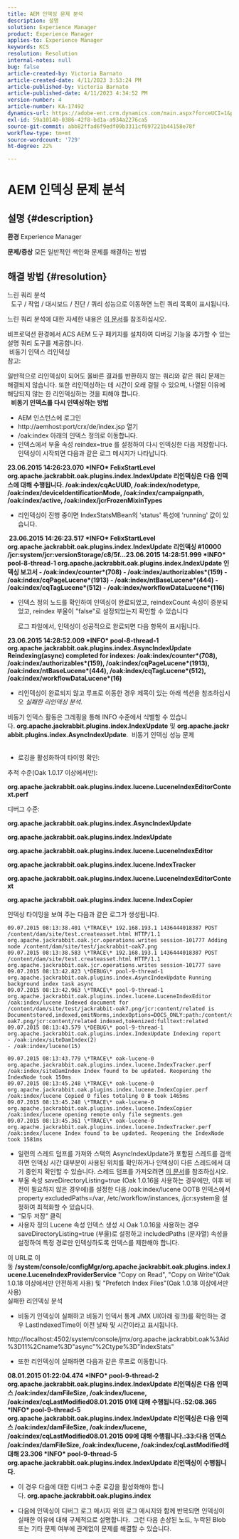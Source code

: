 ```yaml
---
title: AEM 인덱싱 문제 분석
description: 설명
solution: Experience Manager
product: Experience Manager
applies-to: Experience Manager
keywords: KCS
resolution: Resolution
internal-notes: null
bug: false
article-created-by: Victoria Barnato
article-created-date: 4/11/2023 3:53:24 PM
article-published-by: Victoria Barnato
article-published-date: 4/11/2023 4:34:52 PM
version-number: 4
article-number: KA-17492
dynamics-url: https://adobe-ent.crm.dynamics.com/main.aspx?forceUCI=1&pagetype=entityrecord&etn=knowledgearticle&id=8ef51dfc-80d8-ed11-a7c7-6045bd006d92
exl-id: 59a10140-0386-42f8-bd1a-a934a2276ca5
source-git-commit: abb82ffad6f9edf09b3311cf697221b44158e78f
workflow-type: tm+mt
source-wordcount: '729'
ht-degree: 22%

---
```


# AEM 인덱싱 문제 분석

## 설명 {#description}

<b>환경</b>
Experience Manager


<b>문제/증상</b>
모든 일반적인 색인화 문제를 해결하는 방법


## 해결 방법 {#resolution}

느린 쿼리 분석<br> 
도구 / 작업 / 대시보드 / 진단 / 쿼리 성능으로 이동하면 느린 쿼리 목록이 표시됩니다.

느린 쿼리 분석에 대한 자세한 내용은 [이 문서](https://docs.adobe.com/docs/en/aem/6-2/deploy/platform/queries-and-indexing.html#Troubleshooting%20indexing%20issues)를 참조하십시오.

비프로덕션 환경에서 ACS AEM 도구 패키지를 설치하여 디버깅 기능을 추가할 수 있는 설명 쿼리 도구를 제공합니다.
<br> 비동기 인덱스 리인덱싱<br>
참고:

일반적으로 리인덱싱이 되어도 올바른 결과를 반환하지 않는 쿼리와 같은 쿼리 문제는 해결되지 않습니다. 또한 리인덱싱하는 데 시간이 오래 걸릴 수 있으며, 나열된 이유에 해당되지 않는 한 리인덱싱하는 것을 피해야 합니다.
<br> 
<b>비동기 인덱스를 다시 인덱싱하는 방법</b>

- AEM 인스턴스에 로그인
- http://aemhost:port/crx/de/index.jsp 열기
- /oak:index 아래의 인덱스 정의로 이동합니다.
- 인덱스에서 부울 속성 reindex=true 를 설정하여 다시 인덱싱한 다음 저장합니다. 인덱싱이 시작되면 다음과 같은 로그 메시지가 나타납니다.


<b>23.06.2015 14:26:23.070 \*INFO\* FelixStartLevel org.apache.jackrabbit.oak.plugins.index.IndexUpdate 리인덱싱은 다음 인덱스에 대해 수행됩니다. /oak:index/cqAcUUID, /oak:index/nodetype, /oak:index/deviceIdentificationMode, /oak:index/campaignpath, /oak:index/active, /oak:index/jcrFrozenMixinTypes</b>

- 리인덱싱이 진행 중이면 IndexStatsMBean의 &#39;status&#39; 특성에 &#39;running&#39; 값이 있습니다.

<b> 23.06.2015 14:26:23.517 \*INFO\* FelixStartLevel org.apache.jackrabbit.oak.plugins.index.IndexUpdate 리인덱싱 #10000 /jcr:system/jcr:versionStorage/c8/5f...23.06.2015 14:28:51.999 \*INFO\* pool-8-thread-1 org.apache.jackrabbit.oak.plugins.index.IndexUpdate 인덱싱 보고서 - /oak:index/counter\*(708) - /oak:index/authorizables\*(159) - /oak:index/cqPageLucene\*(1913) - /oak:index/ntBaseLucene\*(444) - /oak:index/cqTagLucene\*(512) - /oak:index/workflowDataLucene\*(116)</b>
- 인덱스 정의 노드를 확인하여 인덱싱이 완료되었고, reindexCount 속성이 증분되었고, reindex 부울이 &quot;false&quot;로 설정되었는지 확인할 수 있습니다

  로그 파일에서, 인덱싱이 성공적으로 완료되면 다음 항목이 표시됩니다.

<b>23.06.2015 14:28:52.009 \*INFO\* pool-8-thread-1 org.apache.jackrabbit.oak.plugins.index.AsyncIndexUpdate Reindexing(async) completed for indexes: /oak:index/counter\*(708), /oak:index/authorizables\*(159), /oak:index/cqPageLucene\*(1913), /oak:index/ntBaseLucene\*(444), /oak:index/cqTagLucene\*(512), /oak:index/workflowDataLucene\*(16)</b>
- 리인덱싱이 완료되지 않고 루프로 이동한 경우 제목이 있는 아래 섹션을 참조하십시오 *실패한 리인덱싱 분석*.


비동기 인덱스 활동은 그레핑을 통해 INFO 수준에서 식별할 수 있습니다. <b>org.apache.jackrabbit.plugins.index.IndexUpdate</b> 및 <b>org.apache.jackrabbit.plugins.index.AsyncIndexUpdate</b>.
 비동기 인덱싱 성능 문제<br> 
- 로깅을 활성화하여 타이밍 확인:


추적 수준(Oak 1.0.17 이상에서만):

<b>org.apache.jackrabbit.oak.plugins.index.lucene.LuceneIndexEditorContext.perf</b>

디버그 수준:

<b>org.apache.jackrabbit.oak.plugins.index.AsyncIndexUpdate</b>

<b>org.apache.jackrabbit.oak.plugins.index.IndexUpdate</b>

<b>org.apache.jackrabbit.oak.plugins.index.lucene.LuceneIndexEditor</b>

<b>org.apache.jackrabbit.oak.plugins.index.lucene.IndexTracker</b>

<b>org.apache.jackrabbit.oak.plugins.index.lucene.LuceneIndexEditorContext</b>

<b>org.apache.jackrabbit.oak.plugins.index.lucene.IndexCopier</b>

인덱싱 타이밍을 보여 주는 다음과 같은 로그가 생성됩니다.

```
09.07.2015 08:13:38.401 \*TRACE\* 192.168.193.1 1436444018387 POST /content/dam/site/test.createasset.html HTTP/1.1 org.apache.jackrabbit.oak.jcr.operations.writes session-101777 Adding node /content/dam/site/test/jackrabbit-oak7.png
09.07.2015 08:13:38.583 \*TRACE\* 192.168.193.1 1436444018387 POST /content/dam/site/test.createasset.html HTTP/1.1 org.apache.jackrabbit.oak.jcr.operations.writes session-101777 save
09.07.2015 08:13:42.823 \*DEBUG\* pool-9-thread-1 org.apache.jackrabbit.oak.plugins.index.AsyncIndexUpdate Running background index task async
09.07.2015 08:13:42.963 \*TRACE\* pool-9-thread-1 org.apache.jackrabbit.oak.plugins.index.lucene.LuceneIndexEditor /oak:index/lucene Indexed document for /content/dam/site/test/jackrabbit-oak7.png/jcr:content/related is Documentstored,indexed,omitNorms,indexOptions=DOCS_ONLY:path:/content/dam/site/test/jackrabbit-oak7.png/jcr:content/related indexed,tokenized:fulltext:related
09.07.2015 08:13:43.579 \*DEBUG\* pool-9-thread-1 org.apache.jackrabbit.oak.plugins.index.IndexUpdate Indexing report
- /oak:index/siteDamIndex(2)
- /oak:index/lucene(15)
```

```
09.07.2015 08:13:43.779 \*TRACE\* oak-lucene-0 org.apache.jackrabbit.oak.plugins.index.lucene.IndexTracker.perf /oak:index/siteDamIndex Index found to be updated. Reopening the IndexNode took 150ms
09.07.2015 08:13:45.248 \*TRACE\* oak-lucene-0 org.apache.jackrabbit.oak.plugins.index.lucene.IndexCopier.perf /oak:index/lucene Copied 0 files totaling 0 B took 1465ms
09.07.2015 08:13:45.248 \*TRACE\* oak-lucene-0 org.apache.jackrabbit.oak.plugins.index.lucene.IndexCopier /oak:index/lucene opening remote only file segments.gen
09.07.2015 08:13:45.361 \*TRACE\* oak-lucene-0 org.apache.jackrabbit.oak.plugins.index.lucene.IndexTracker.perf /oak:index/lucene Index found to be updated. Reopening the IndexNode took 1581ms
```

- 일련의 스레드 덤프를 가져와 스택의 AsyncIndexUpdate가 포함된 스레드를 검색하면 인덱싱 시간 대부분이 사용된 위치를 확인하거나 인덱싱이 다른 스레드에서 대기 중인지 확인할 수 있습니다. 스레드 덤프를 가져오려면 [이 문서](https://experienceleague.adobe.com/docs/experience-cloud-kcs/kbarticles/KA-17452.html)를 참조하십시오.
- 부울 속성 saveDirectoryListing=true (Oak 1.0.16을 사용하는 경우에만, 이후 버전이 필요하지 않은 경우에)를 설정한 다음 /oak:index/lucene OOTB 인덱스에서 property excludedPaths=/var, /etc/workflow/instances, /jcr:system을 설정하여 최적화할 수 있습니다.
- “모두 저장” 클릭
- 사용자 정의 Lucene 속성 인덱스 생성 시 Oak 1.0.16을 사용하는 경우 saveDirectoryListing=true (부울)로 설정하고 includedPaths (문자열) 속성을 설정하여 특정 경로만 인덱싱하도록 인덱스를 제한해야 합니다.


이 URL로 이동 <b>/system/console/configMgr/org.apache.jackrabbit.oak.plugins.index.lucene.LuceneIndexProviderService</b> &quot;Copy on Read&quot;, &quot;Copy on Write&quot;(Oak 1.0.18 이상에서만 안전하게 사용) 및 &quot;Prefetch Index Files&quot;(Oak 1.0.18 이상에서만 사용)
<br>실패한 리인덱싱 분석<br>
- 비동기 인덱싱이 실패하고 비동기 인덱서 통계 JMX UI(아래 링크)를 확인하는 경우 LastIndexedTime이 이전 날짜 및 시간이라고 표시됩니다.


http://localhost:4502/system/console/jmx/org.apache.jackrabbit.oak%3Aid%3D11%2Cname%3D&quot;async&quot;%2Ctype%3D&quot;IndexStats&quot;

- 또한 리인덱싱이 실패하면 다음과 같은 루프로 이동합니다.


<b>08.01.2015 01:22:04.474 \*INFO\* pool-9-thread-2 org.apache.jackrabbit.oak.plugins.index.IndexUpdate 리인덱싱은 다음 인덱스 /oak:index/damFileSize, /oak:index/lucene, /oak:index/cqLastModified08.01.2015 01에 대해 수행됩니다.:52:08.365 \*INFO\* pool-9-thread-5 org.apache.jackrabbit.oak.plugins.index.IndexUpdate 리인덱싱은 다음 인덱스 /oak:index/damFileSize, /oak:index/lucene, /oak:index/cqLastModified08.01.2015 09에 대해 수행됩니다.:33:다음 인덱스 /oak:index/damFileSize, /oak:index/lucene, /oak:index/cqLastModified에 대해 23.306 \*INFO\* pool-9-thread-5 org.apache.jackrabbit.oak.plugins.index.IndexUpdate 리인덱싱이 수행됩니다.</b>

- 이 경우 다음에 대한 디버그 수준 로깅을 활성화해야 합니다. <b>org.apache.jackrabbit.oak.plugins.index</b>


- 다음에 인덱싱이 디버그 로그 메시지 위의 로그 메시지와 함께 반복되면 인덱싱이 실패한 이유에 대해 구체적으로 설명합니다.  그런 다음 손상된 노드, 누락된 Blob 또는 기타 문제 여부에 관계없이 문제를 해결할 수 있습니다.
